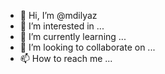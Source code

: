 - 👋 Hi, I’m @mdilyaz
- 👀 I’m interested in ...
- 🌱 I’m currently learning ...
- 💞️ I’m looking to collaborate on ...
- 📫 How to reach me ...

<!---
mdilyaz/mdilyaz is a ✨ special ✨ repository because its `README.md` (this file) appears on your GitHub profile.
You can click the Preview link to take a look at your changes.
--->
